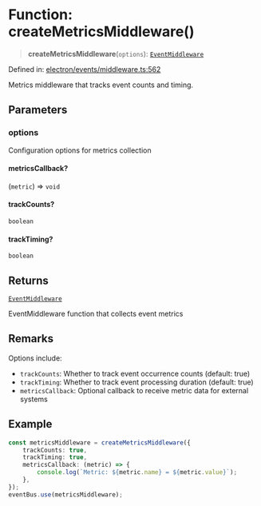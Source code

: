 # Function: createMetricsMiddleware()

> **createMetricsMiddleware**(`options`): [`EventMiddleware`](../../TypedEventBus/type-aliases/EventMiddleware.md)

Defined in: [electron/events/middleware.ts:562](https://github.com/Nick2bad4u/Uptime-Watcher/blob/main/electron/events/middleware.ts#L562)

Metrics middleware that tracks event counts and timing.

## Parameters

### options

Configuration options for metrics collection

#### metricsCallback?

(`metric`) => `void`

#### trackCounts?

`boolean`

#### trackTiming?

`boolean`

## Returns

[`EventMiddleware`](../../TypedEventBus/type-aliases/EventMiddleware.md)

EventMiddleware function that collects event metrics

## Remarks

Options include:

- `trackCounts`: Whether to track event occurrence counts (default: true)
- `trackTiming`: Whether to track event processing duration (default: true)
- `metricsCallback`: Optional callback to receive metric data for external
  systems

## Example

```typescript
const metricsMiddleware = createMetricsMiddleware({
    trackCounts: true,
    trackTiming: true,
    metricsCallback: (metric) => {
        console.log(`Metric: ${metric.name} = ${metric.value}`);
    },
});
eventBus.use(metricsMiddleware);
```
